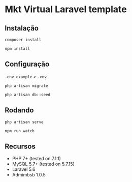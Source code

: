 # Mkt Virtual Laravel template

## Instalação

`composer install`

`npm install`

## Configuração

`.env.example` > `.env`

`php artisan migrate`

`php artisan db::seed`

## Rodando

`php artisan serve`

`npm run watch`


## Recursos
* PHP 7+ (tested on 7.1.1)
* MySQL 5.7+ (tested on 5.7.15)
* Laravel 5.6
* Admimbsb 1.0.5
